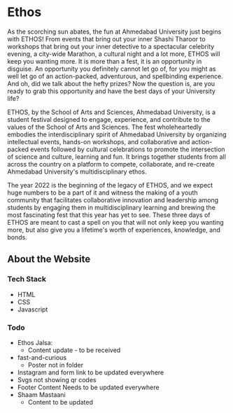 # Ethos

As the scorching sun abates, the fun at Ahmedabad University just begins with ETHOS! From events that bring out your inner Shashi Tharoor to workshops that bring out your inner detective to a spectacular celebrity evening, a city-wide Marathon, a cultural night and a lot more, ETHOS will keep you wanting more. It is more than a fest, it is an opportunity in disguise. An opportunity you definitely cannot let go of, for you might as well let go of an action-packed, adventurous, and spellbinding experience. And oh, did we talk about the hefty prizes? Now the question is, are you ready to grab this opportunity and have the best days of your University life?

ETHOS, by the School of Arts and Sciences, Ahmedabad University, is a student festival designed to engage, experience, and contribute to the values of the School of Arts and Sciences. The fest wholeheartedly embodies the interdisciplinary spirit of Ahmedabad University by organizing intellectual events, hands-on workshops, and collaborative and action-packed events followed by cultural celebrations to promote the intersection of science and culture, learning and fun. It brings together students from all across the country on a platform to compete, collaborate, and re-create Ahmedabad University's multidisciplinary ethos.

The year 2022 is the beginning of the legacy of ETHOS, and we expect huge numbers to be a part of it and witness the making of a youth community that facilitates collaborative innovation and leadership among students by engaging them in multidisciplinary learning and brewing the most fascinating fest that this year has yet to see. These three days of ETHOS are meant to cast a spell on you that will not only keep you wanting more, but also give you a lifetime's worth of experiences, knowledge, and bonds.

## About the Website

### Tech Stack

- HTML
- CSS
- Javascript

### Todo

- Ethos Jalsa:
  - Content update - to be received
- fast-and-curious
  - Poster not in folder
- Instagram and form link to be updated everywhere
- Svgs not showing qr codes
- Footer Content Needs to be updated everywhere
- Shaam Mastaani
  - Content to be updated
